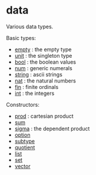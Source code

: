 data
====

Various data types.

Basic types:

* [empty](empty.lean) : the empty type
* [unit](unit.lean) : the singleton type
* [bool](bool/bool.md) : the boolean values
* [num](num/num.md) : generic numerals
* [string](string.lean) : ascii strings
* [nat](nat/nat.md) : the natural numbers
* [fin](fin.lean) : finite ordinals
* [int](int/int.md) : the integers

Constructors:

* [prod](prod.lean) : cartesian product
* [sum](sum.lean)
* [sigma](sigma.lean) : the dependent product
* [option](option.lean)
* [subtype](subtype.lean)
* [quotient](quotient/quotient.md)
* [list](list/list.md)
* [set](set.lean)
* [vector](vector.lean)